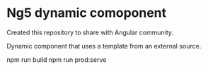 # Ng5 dynamic comoponent
Created this repository to share with Angular community.

Dynamic component that uses a template from an external source.

npm run build
npm run prod:serve
